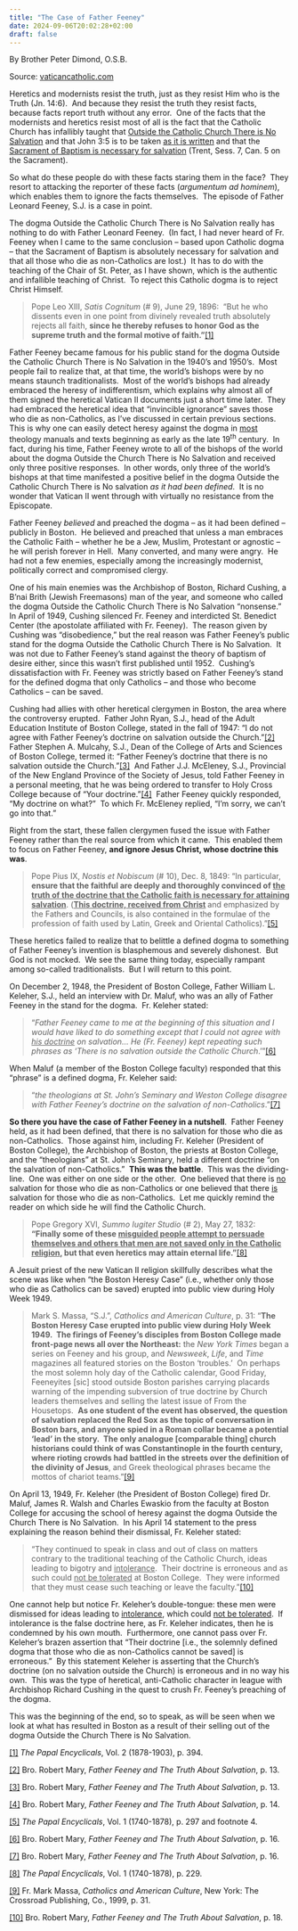 ```yaml
---
title: "The Case of Father Feeney"
date: 2024-09-06T20:02:28+02:00
draft: false
---
```



By Brother Peter Dimond, O.S.B.

Source: [vaticancatholic.com](https://vaticancatholic.com/the-case-of-father-feeney/)

<p>Heretics and modernists resist the truth, just as they resist Him who is the Truth (Jn. 14:6).  And because they resist the truth they resist facts, because facts report truth without any error.  One of the facts that the modernists and heretics resist most of all is the fact that the Catholic Church has infallibly taught that <a href="https://vaticancatholic.com/outside-the-church-there-is-no-salvation/">Outside the Catholic Church There is No Salvation</a> and that John 3:5 is to be taken <a href="https://vaticancatholic.com/water-necessary-for-baptism/">as it is written</a> and that the <a href="https://vaticancatholic.com/sacrament-of-baptism-necessary-for-salvation/">Sacrament of Baptism is necessary for salvation</a> (Trent, Sess. 7, Can. 5 on the Sacrament). </p>
<p>So what do these people do with these facts staring them in the face?  They resort to attacking the reporter of these facts (<em>argumentum ad hominem</em>), which enables them to ignore the facts themselves.  The episode of Father Leonard Feeney, S.J. is a case in point.</p>
<p>The dogma Outside the Catholic Church There is No Salvation really has nothing to do with Father Leonard Feeney.  (In fact, I had never heard of Fr. Feeney when I came to the same conclusion – based upon Catholic dogma – that the Sacrament of Baptism is absolutely necessary for salvation and that all those who die as non-Catholics are lost.)  It has to do with the teaching of the Chair of St. Peter, as I have shown, which is the authentic and infallible teaching of Christ.  To reject this Catholic dogma is to reject Christ Himself. </p>
<blockquote>
<p>Pope Leo XIII, <em>Satis Cognitum </em>(# 9), June 29, 1896:<em>  </em>“But he who dissents even in one point from divinely revealed truth absolutely rejects all faith, <strong>since he thereby refuses to honor God as the supreme truth and the formal motive of faith.”</strong><a href="#_edn1" name="_ednref1">[1]</a></p>
</blockquote>
<p>Father Feeney became famous for his public stand for the dogma Outside the Catholic Church There is No Salvation in the 1940’s and 1950’s.  Most people fail to realize that, at that time, the world’s bishops were by no means staunch traditionalists.  Most of the world’s bishops had already embraced the heresy of indifferentism, which explains why almost all of them signed the heretical Vatican II documents just a short time later.  They had embraced the heretical idea that “invincible ignorance” saves those who die as non-Catholics, as I’ve discussed in certain previous sections.  This is why one can easily detect heresy against the dogma in <u>most</u> theology manuals and texts beginning as early as the late 19<sup>th</sup> century.  In fact, during his time, Father Feeney wrote to all of the bishops of the world about the dogma Outside the Church There is No Salvation and received only three positive responses.  In other words, only three of the world’s bishops at that time manifested a positive belief in the dogma Outside the Catholic Church There is No salvation <em>as it had been defined</em>.  It is no wonder that Vatican II went through with virtually no resistance from the Episcopate.</p>
<p>Father Feeney <em>believed</em> and preached the dogma – as it had been defined – publicly in Boston.  He believed and preached that unless a man embraces the Catholic Faith – whether he be a Jew, Muslim, Protestant or agnostic – he will perish forever in Hell.  Many converted, and many were angry.  He had not a few enemies, especially among the increasingly modernist, politically correct and compromised clergy.</p>
<p>One of his main enemies was the Archbishop of Boston, Richard Cushing, a B’nai Brith (Jewish Freemasons) man of the year, and someone who called the dogma Outside the Catholic Church There is No Salvation “nonsense.”  In April of 1949, Cushing silenced Fr. Feeney and interdicted St. Benedict Center (the apostolate affiliated with Fr. Feeney).  The reason given by Cushing was “disobedience,” but the real reason was Father Feeney’s public stand for the dogma Outside the Catholic Church There is No Salvation.  It was not due to Father Feeney’s stand against the theory of baptism of desire either, since this wasn’t first published until 1952.  Cushing’s dissatisfaction with Fr. Feeney was strictly based on Father Feeney’s stand for the defined dogma that only Catholics – and those who become Catholics – can be saved.</p>
<p>Cushing had allies with other heretical clergymen in Boston, the area where the controversy erupted.  Father John Ryan, S.J., head of the Adult Education Institute of Boston College, stated in the fall of 1947: “I do not agree with Father Feeney’s doctrine on salvation outside the Church.”<a href="#_edn2" name="_ednref2">[2]</a>  Father Stephen A. Mulcahy, S.J., Dean of the College of Arts and Sciences of Boston College, termed it: “Father Feeney’s doctrine that there is no salvation outside the Church.”<a href="#_edn3" name="_ednref3">[3]</a>  And Father J.J. McEleney, S.J., Provincial of the New England Province of the Society of Jesus, told Father Feeney in a personal meeting, that he was being ordered to transfer to Holy Cross College because of “Your doctrine.”<a href="#_edn4" name="_ednref4">[4]</a>  Father Feeney quickly responded, “My doctrine on what?”  To which Fr. McEleney replied, “I’m sorry, we can’t go into that.”</p>
<p>Right from the start, these fallen clergymen fused the issue with Father Feeney rather than the real source from which it came.  This enabled them to focus on Father Feeney, <strong>and ignore Jesus Christ, whose doctrine this was</strong>. </p>
<blockquote>
<p>Pope Pius IX, <em>Nostis et Nobiscum </em>(# 10), Dec. 8, 1849: “In particular, <strong>ensure that the faithful are deeply and thoroughly convinced of <u>the truth of the doctrine that the Catholic faith is necessary for attaining salvation</u></strong>. (<strong><u>This doctrine, received from Christ</u> </strong>and emphasized by the Fathers and Councils, is also contained in the formulae of the profession of faith used by Latin, Greek and Oriental Catholics).”<a href="#_edn5" name="_ednref5">[5]</a></p>
</blockquote>
<p>These heretics failed to realize that to belittle a defined dogma to something of Father Feeney’s invention is blasphemous and severely dishonest.  But God is not mocked.  We see the same thing today, especially rampant among so-called traditionalists.  But I will return to this point.</p>
<p>On December 2, 1948, the President of Boston College, Father William L. Keleher, S.J., held an interview with Dr. Maluf, who was an ally of Father Feeney in the stand for the dogma.  Fr. Keleher stated:</p>
<blockquote>
<p>“<em>Father Feeney came to me at the beginning of this situation and I would have liked to do something except that I could not agree with <u>his doctrine</u> on salvation… He (Fr. Feeney) kept repeating such phrases as ‘There is no salvation outside the Catholic Church</em>.’”<a href="#_edn6" name="_ednref6">[6]</a> </p>
</blockquote>
<p>When Maluf (a member of the Boston College faculty) responded that this “phrase” is a defined dogma, Fr. Keleher said:</p>
<blockquote>
<p>“<em>the theologians at St. John’s Seminary and Weston College disagree with Father Feeney’s doctrine on the salvation of non-Catholics</em>.”<a href="#_edn7" name="_ednref7">[7]</a></p>
</blockquote>
<p><strong>So there you have the case of Father Feeney in a nutshell</strong>.  Father Feeney held, as it had been defined, that there is no salvation for those who die as non-Catholics.  Those against him, including Fr. Keleher (President of Boston College), the Archbishop of Boston, the priests at Boston College, and the “theologians” at St. John’s Seminary, held a different doctrine “on the salvation of non-Catholics.”  <strong>This was the battle</strong>.  This was the dividing-line.  One was either on one side or the other.  One believed that there is <u>no</u> salvation for those who die as non-Catholics or one believed that there <u>is</u> salvation for those who die as non-Catholics.  Let me quickly remind the reader on which side he will find the Catholic Church.   </p>
<blockquote>
<p>Pope Gregory XVI, <em>Summo Iugiter Studio</em> (# 2), May 27, 1832:<br /><strong style="font-size: inherit;">“Finally some of these <u>misguided people attempt to persuade themselves and others that men are not saved only in the Catholic religion,</u> but that even heretics may attain eternal life.”</strong><a style="font-size: inherit;" href="#_edn8" name="_ednref8">[8]</a></p>
</blockquote>
<p>A Jesuit priest of the new Vatican II religion skillfully describes what the scene was like when “the Boston Heresy Case” (i.e., whether only those who die as Catholics can be saved) erupted into public view during Holy Week 1949.</p>
<blockquote>
<p>Mark S. Massa, “S.J.”, <em>Catholics and American Culture</em>, p. 31: “<strong>The Boston Heresy Case erupted into public view during Holy Week 1949.  The firings of Feeney’s disciples from Boston College made front-page news all over the Northeast:</strong> the <em>New York Times</em> began a series on Feeney and his group, and <em>Newsweek</em>, <em>Life</em>, and <em>Time</em> magazines all featured stories on the Boston ‘troubles.’  On perhaps the most solemn holy day of the Catholic calendar, Good Friday, Feeneyites [sic] stood outside Boston parishes carrying placards warning of the impending subversion of true doctrine by Church leaders themselves and selling the latest issue of From the Housetops.  <strong>As one student of the event has observed, the question of salvation replaced the Red Sox as the topic of conversation in Boston bars, and anyone spied in a Roman collar became a potential ‘lead’ in the story.  The only analogue [comparable thing] church historians could think of was Constantinople in the fourth century, where rioting crowds had battled in the streets over the definition of the divinity of Jesus</strong>, and Greek theological phrases became the mottos of chariot teams.”<a href="#_edn9" name="_ednref9">[9]</a></p>
</blockquote>
<p>On April 13, 1949, Fr. Keleher (the President of Boston College) fired Dr. Maluf, James R. Walsh and Charles Ewaskio from the faculty at Boston College for accusing the school of heresy against the dogma Outside the Church There is No Salvation.  In his April 14 statement to the press explaining the reason behind their dismissal, Fr. Keleher stated:</p>
<blockquote>
<p>“They continued to speak in class and out of class on matters contrary to the traditional teaching of the Catholic Church, ideas leading to bigotry and <u>intolerance</u>.  Their doctrine is erroneous and as such could <u>not be tolerated</u> at Boston College.  They were informed that they must cease such teaching or leave the faculty.”<a href="#_edn10" name="_ednref10">[10]</a></p>
</blockquote>
<p>One cannot help but notice Fr. Keleher’s double-tongue: these men were dismissed for ideas leading to <u>intolerance</u>, which could <u>not be tolerated</u>.  If intolerance is the false doctrine here, as Fr. Keleher indicates, then he is condemned by his own mouth.  Furthermore, one cannot pass over Fr. Keleher’s brazen assertion that “Their doctrine [i.e., the solemnly defined dogma that those who die as non-Catholics cannot be saved] is erroneous.”  By this statement Keleher is asserting that the Church’s doctrine (on no salvation outside the Church) is erroneous and in no way his own.  This was the type of heretical, anti-Catholic character in league with Archbishop Richard Cushing in the quest to crush Fr. Feeney’s preaching of the dogma. </p>
<p>This was the beginning of the end, so to speak, as will be seen when we look at what has resulted in Boston as a result of their selling out of the dogma Outside the Church There is No Salvation.</p>
<div class="footnotes">
<p><a href="#_ednref1" name="_edn1">[1]</a> <em>The Papal Encyclicals</em>, Vol. 2 (1878-1903), p. 394.</p>
<p><a href="#_ednref2" name="_edn2">[2]</a> Bro. Robert Mary, <em>Father Feeney and The Truth About Salvation</em>, p. 13.</p>
<p><a href="#_ednref3" name="_edn3">[3]</a> Bro. Robert Mary, <em>Father Feeney and The Truth About Salvation</em>, p. 13.</p>
<p><a href="#_ednref4" name="_edn4">[4]</a> Bro. Robert Mary, <em>Father Feeney and The Truth About Salvation</em>, p. 14.</p>
<p><a href="#_ednref5" name="_edn5">[5]</a> <em>The Papal Encyclicals</em>, Vol. 1 (1740-1878), p. 297 and footnote 4.</p>
<p><a href="#_ednref6" name="_edn6">[6]</a> Bro. Robert Mary, <em>Father Feeney and The Truth About Salvation</em>, p. 16.</p>
<p><a href="#_ednref7" name="_edn7">[7]</a> Bro. Robert Mary, <em>Father Feeney and The Truth About Salvation</em>, p. 16.</p>
<p><a href="#_ednref8" name="_edn8">[8]</a> <em>The Papal Encyclicals</em>, Vol. 1 (1740-1878), p. 229.</p>
<p><a href="#_ednref9" name="_edn9">[9]</a> Fr. Mark Massa, <em>Catholics and American Culture</em>, New York: The Crossroad Publishing, Co., 1999, p. 31.</p>
<p><a href="#_ednref10" name="_edn10">[10]</a> Bro. Robert Mary, <em>Father Feeney and The Truth About Salvation</em>, p. 18.</p>
</div>
